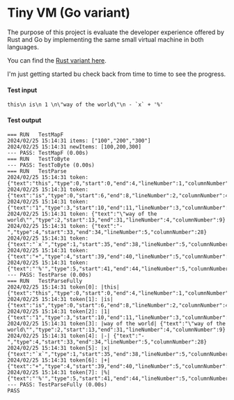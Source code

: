 Tiny VM (Go variant)
======================

The purpose of this project is evaluate the developer experience offered by
Rust and Go by implementing the same small virtual machine in both languages.

You can find the [Rust variant here](https://github.com/ldaniels528/tiny_vm).

I'm just getting started bu check back from time to time to see the progress.

#### Test input

```textmate
this\n is\n 1 \n\"way of the world\"\n - `x` + '%'
```

#### Test output

```textmate
=== RUN   TestMapF
2024/02/25 15:14:31 items: ["100","200","300"]
2024/02/25 15:14:31 newItems: [100,200,300]
--- PASS: TestMapF (0.00s)
=== RUN   TestToByte
--- PASS: TestToByte (0.00s)
=== RUN   TestParse
2024/02/25 15:14:31 token: {"text":"this","type":0,"start":0,"end":4,"lineNumber":1,"columnNumber":1}
2024/02/25 15:14:31 token: {"text":"is","type":0,"start":6,"end":8,"lineNumber":2,"columnNumber":4}
2024/02/25 15:14:31 token: {"text":"1","type":3,"start":10,"end":11,"lineNumber":3,"columnNumber":7}
2024/02/25 15:14:31 token: {"text":"\"way of the world\"","type":2,"start":13,"end":31,"lineNumber":4,"columnNumber":9}
2024/02/25 15:14:31 token: {"text":"-","type":4,"start":33,"end":34,"lineNumber":5,"columnNumber":28}
2024/02/25 15:14:31 token: {"text":"`x`","type":1,"start":35,"end":38,"lineNumber":5,"columnNumber":30}
2024/02/25 15:14:31 token: {"text":"+","type":4,"start":39,"end":40,"lineNumber":5,"columnNumber":34}
2024/02/25 15:14:31 token: {"text":"'%'","type":5,"start":41,"end":44,"lineNumber":5,"columnNumber":36}
--- PASS: TestParse (0.00s)
=== RUN   TestParseFully
2024/02/25 15:14:31 token[0]: |this| {"text":"this","type":0,"start":0,"end":4,"lineNumber":1,"columnNumber":1}
2024/02/25 15:14:31 token[1]: |is| {"text":"is","type":0,"start":6,"end":8,"lineNumber":2,"columnNumber":4}
2024/02/25 15:14:31 token[2]: |1| {"text":"1","type":3,"start":10,"end":11,"lineNumber":3,"columnNumber":7}
2024/02/25 15:14:31 token[3]: |way of the world| {"text":"\"way of the world\"","type":2,"start":13,"end":31,"lineNumber":4,"columnNumber":9}
2024/02/25 15:14:31 token[4]: |-| {"text":"-","type":4,"start":33,"end":34,"lineNumber":5,"columnNumber":28}
2024/02/25 15:14:31 token[5]: |x| {"text":"`x`","type":1,"start":35,"end":38,"lineNumber":5,"columnNumber":30}
2024/02/25 15:14:31 token[6]: |+| {"text":"+","type":4,"start":39,"end":40,"lineNumber":5,"columnNumber":34}
2024/02/25 15:14:31 token[7]: |%| {"text":"'%'","type":5,"start":41,"end":44,"lineNumber":5,"columnNumber":36}
--- PASS: TestParseFully (0.00s)
PASS
```